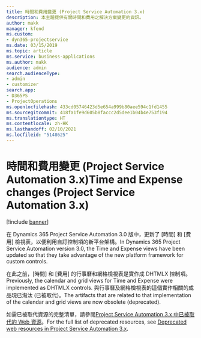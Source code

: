 ```yaml
---
title: 時間和費用變更 (Project Service Automation 3.x)
description: 本主題提供有關時間和費用之解決方案變更的資訊。
author: makk
manager: kfend
ms.custom:
- dyn365-projectservice
ms.date: 03/15/2019
ms.topic: article
ms.service: business-applications
ms.author: makk
audience: admin
search.audienceType:
- admin
- customizer
search.app:
- D365PS
- ProjectOperations
ms.openlocfilehash: 433cd05746423d5e654a999b80aee594c1fd1455
ms.sourcegitcommit: 418fa1fe9d605b8faccc2d5dee1b04b4e753f194
ms.translationtype: HT
ms.contentlocale: zh-HK
ms.lasthandoff: 02/10/2021
ms.locfileid: "5148625"
---
```

# <a name="time-and-expense-changes-project-service-automation-3x"></a><span data-ttu-id="93135-103">時間和費用變更 (Project Service Automation 3.x)</span><span class="sxs-lookup"><span data-stu-id="93135-103">Time and Expense changes (Project Service Automation 3.x)</span></span>

[!include [banner](../../includes/psa-now-project-operations.md)]

<span data-ttu-id="93135-104">在 Dynamics 365 Project Service Automation 3.0 版中，更新了 [時間] 和 [費用] 檢視表，以便利用自訂控制項的新平台架構。</span><span class="sxs-lookup"><span data-stu-id="93135-104">In Dynamics 365 Project Service Automation version 3.0, the Time and Expense views have been updated so that they take advantage of the new platform framework for custom controls.</span></span>

<span data-ttu-id="93135-105">在此之前，[時間] 和 [費用] 的行事曆和網格檢視表是實作成 DHTMLX 控制項。</span><span class="sxs-lookup"><span data-stu-id="93135-105">Previously, the calendar and grid views for Time and Expense were implemented as DHTMLX controls.</span></span> <span data-ttu-id="93135-106">與行事曆及網格檢視表的這個實作相關的成品現已淘汰 (已被取代)。</span><span class="sxs-lookup"><span data-stu-id="93135-106">The artifacts that are related to that implementation of the calendar and grid views are now obsolete (deprecated).</span></span>

<span data-ttu-id="93135-107">如需已被取代資源的完整清單，請參閱[Project Service Automation 3.x 中已被取代的 Web 資源](web-resources-deprecated-v3.x.md)。</span><span class="sxs-lookup"><span data-stu-id="93135-107">For the full list of deprecated resources, see [Deprecated web resources in Project Service Automation 3.x](web-resources-deprecated-v3.x.md).</span></span>
